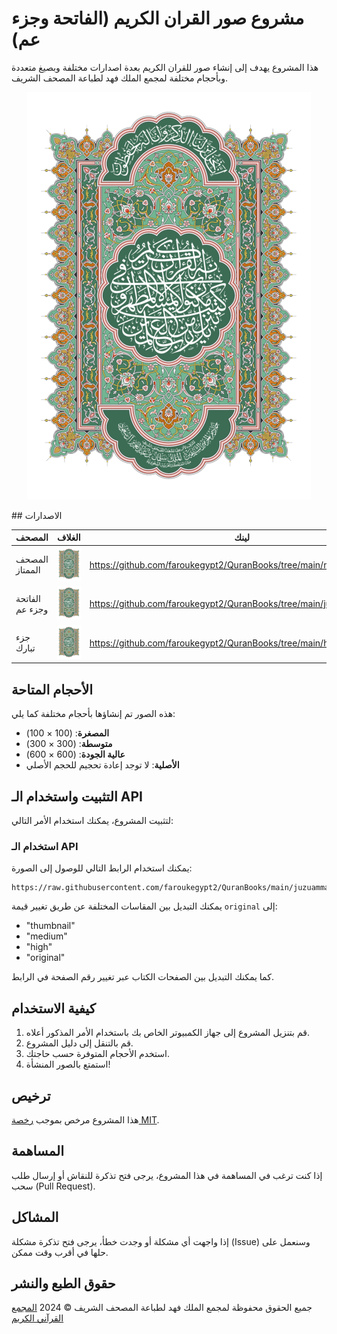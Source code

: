 # مشروع صور القران الكريم (الفاتحة وجزء عم)

هذا المشروع يهدف إلى إنشاء صور للقران الكريم بعدة اصدارات مختلفة وبصيغ متعددة وبأحجام مختلفة لمجمع الملك فهد لطباعة المصحف الشريف.

<p align="center">
  <img src="https://raw.githubusercontent.com/faroukegypt2/QuranBooks/main/mumtaz/original/1.png" alt="صورة الفاتحة وجزء عم">
</p>
## الاصدارات
 
| المصحف          	| الغلاف                                                                                                                 	| لينك                                                                  	|
|-----------------	|------------------------------------------------------------------------------------------------------------------------	|-----------------------------------------------------------------------	|
| المصحف الممتاز  	| <img src="https://raw.githubusercontent.com/faroukegypt2/QuranBooks/main/mumtaz/original/1.png" alt="صورة" width="50"> 	| https://github.com/faroukegypt2/QuranBooks/tree/main/mumtaz           	|
| الفاتحة وجزء عم 	| <img src="https://raw.githubusercontent.com/faroukegypt2/QuranBooks/main/mumtaz/original/1.png" alt="صورة" width="50"> 	| https://github.com/faroukegypt2/QuranBooks/tree/main/juzuamma         	|
| جزء تبارك       	| <img src="https://raw.githubusercontent.com/faroukegypt2/QuranBooks/main/mumtaz/original/1.png" alt="صورة" width="50"> 	| https://github.com/faroukegypt2/QuranBooks/tree/main/hafs_juzutabarak 	|


## الأحجام المتاحة
هذه الصور تم إنشاؤها بأحجام مختلفة كما يلي:

- **المصغرة**: (100 × 100)
- **متوسطة**: (300 × 300)
- **عالية الجودة**: (600 × 600)
- **الأصلية**: لا توجد إعادة تحجيم للحجم الأصلي

## التثبيت واستخدام الـ API

لتثبيت المشروع، يمكنك استخدام الأمر التالي:


### استخدام الـ API

يمكنك استخدام الرابط التالي للوصول إلى الصورة:

```
https://raw.githubusercontent.com/faroukegypt2/QuranBooks/main/juzuamma/original/3.png
```

يمكنك التبديل بين المقاسات المختلفة عن طريق تغيير قيمة `original` إلى:

- "thumbnail"
- "medium"
- "high"
- "original"

كما يمكنك التبديل بين الصفحات الكتاب عبر تغيير رقم الصفحة في الرابط.

## كيفية الاستخدام
1. قم بتنزيل المشروع إلى جهاز الكمبيوتر الخاص بك باستخدام الأمر المذكور أعلاه.
2. قم بالتنقل إلى دليل المشروع.
3. استخدم الأحجام المتوفرة حسب حاجتك.
4. استمتع بالصور المنشأة!

## ترخيص
هذا المشروع مرخص بموجب [رخصة MIT](LICENSE).

## المساهمة
إذا كنت ترغب في المساهمة في هذا المشروع، يرجى فتح تذكرة للنقاش أو إرسال طلب سحب (Pull Request).

## المشاكل
إذا واجهت أي مشكلة أو وجدت خطأ، يرجى فتح تذكرة مشكلة (Issue) وسنعمل على حلها في أقرب وقت ممكن.


## حقوق الطبع والنشر
جميع الحقوق محفوظة لمجمع الملك فهد لطباعة المصحف الشريف © 2024
[المجمع القرآني الكريم](https://qurancomplex.gov.sa/)

